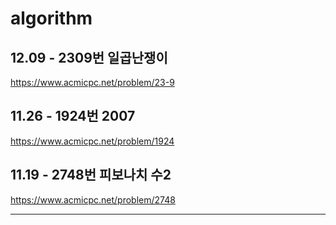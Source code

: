 # algorithm

## 12.09 - 2309번 일곱난쟁이
https://www.acmicpc.net/problem/23-9

## 11.26 - 1924번 2007
https://www.acmicpc.net/problem/1924

## 11.19 - 2748번 피보나치 수2
https://www.acmicpc.net/problem/2748

---
